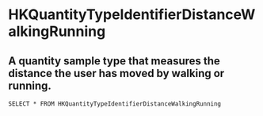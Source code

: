 # HKQuantityTypeIdentifierDistanceWalkingRunning
## A quantity sample type that measures the distance the user has moved by walking or running.
```HKQuantityTypeIdentifierDistanceWalkingRunning
SELECT * FROM HKQuantityTypeIdentifierDistanceWalkingRunning
```
